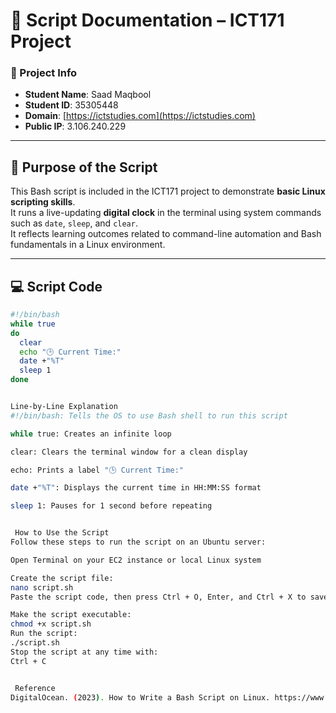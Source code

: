 # 🐧 Script Documentation – ICT171 Project

### 📌 Project Info
- **Student Name**: Saad Maqbool  
- **Student ID**: 35305448  
- **Domain**: [https://ictstudies.com](https://ictstudies.com)  
- **Public IP**: 3.106.240.229  

---

## 🎯 Purpose of the Script

This Bash script is included in the ICT171 project to demonstrate **basic Linux scripting skills**.  
It runs a live-updating **digital clock** in the terminal using system commands such as `date`, `sleep`, and `clear`.  
It reflects learning outcomes related to command-line automation and Bash fundamentals in a Linux environment.

---

## 💻 Script Code

```bash
#!/bin/bash
while true
do
  clear
  echo "🕒 Current Time:"
  date +"%T"
  sleep 1
done


Line-by-Line Explanation
#!/bin/bash: Tells the OS to use Bash shell to run this script

while true: Creates an infinite loop

clear: Clears the terminal window for a clean display

echo: Prints a label "🕒 Current Time:"

date +"%T": Displays the current time in HH:MM:SS format

sleep 1: Pauses for 1 second before repeating


 How to Use the Script
Follow these steps to run the script on an Ubuntu server:

Open Terminal on your EC2 instance or local Linux system

Create the script file:
nano script.sh
Paste the script code, then press Ctrl + O, Enter, and Ctrl + X to save and exit

Make the script executable:
chmod +x script.sh
Run the script:
./script.sh
Stop the script at any time with:
Ctrl + C


 Reference 
DigitalOcean. (2023). How to Write a Bash Script on Linux. https://www.digitalocean.com/community/tutorials/how-to-write-bash-scripts-on-ubuntu
